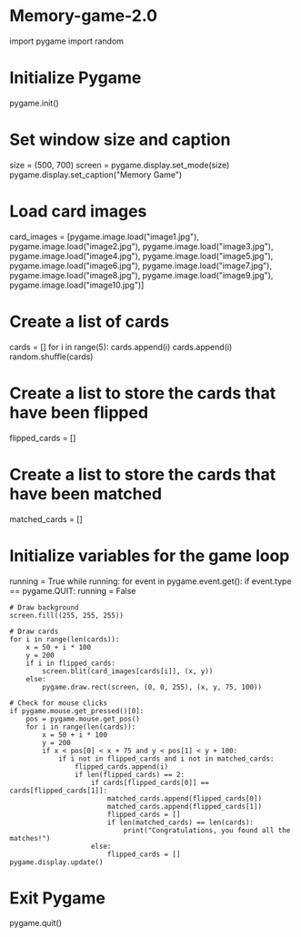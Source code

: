 # Memory-game-2.0
import pygame
import random

# Initialize Pygame
pygame.init()

# Set window size and caption
size = (500, 700)
screen = pygame.display.set_mode(size)
pygame.display.set_caption("Memory Game")

# Load card images
card_images = [pygame.image.load("image1.jpg"), pygame.image.load("image2.jpg"), pygame.image.load("image3.jpg"),
               pygame.image.load("image4.jpg"), pygame.image.load("image5.jpg"), pygame.image.load("image6.jpg"),
               pygame.image.load("image7.jpg"), pygame.image.load("image8.jpg"), pygame.image.load("image9.jpg"),
               pygame.image.load("image10.jpg")]

# Create a list of cards
cards = []
for i in range(5):
    cards.append(i)
    cards.append(i)
random.shuffle(cards)

# Create a list to store the cards that have been flipped
flipped_cards = []

# Create a list to store the cards that have been matched
matched_cards = []

# Initialize variables for the game loop
running = True
while running:
    for event in pygame.event.get():
        if event.type == pygame.QUIT:
            running = False

    # Draw background
    screen.fill((255, 255, 255))

    # Draw cards
    for i in range(len(cards)):
        x = 50 + i * 100
        y = 200
        if i in flipped_cards:
            screen.blit(card_images[cards[i]], (x, y))
        else:
            pygame.draw.rect(screen, (0, 0, 255), (x, y, 75, 100))

    # Check for mouse clicks
    if pygame.mouse.get_pressed()[0]:
        pos = pygame.mouse.get_pos()
        for i in range(len(cards)):
            x = 50 + i * 100
            y = 200
            if x < pos[0] < x + 75 and y < pos[1] < y + 100:
                if i not in flipped_cards and i not in matched_cards:
                    flipped_cards.append(i)
                    if len(flipped_cards) == 2:
                        if cards[flipped_cards[0]] == cards[flipped_cards[1]]:
                            matched_cards.append(flipped_cards[0])
                            matched_cards.append(flipped_cards[1])
                            flipped_cards = []
                            if len(matched_cards) == len(cards):
                                print("Congratulations, you found all the matches!")
                        else:
                            flipped_cards = []
    pygame.display.update()

# Exit Pygame
pygame.quit()
